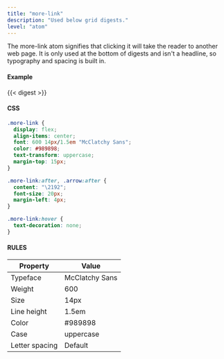 ```yaml
---
title: "more-link"
description: "Used below grid digests."
level: "atom"
---
```


The more-link atom signifies that clicking it will take the reader to another web page. It is only used at the bottom of digests and isn't a headline, so typography and spacing is built in.

#### Example
<div class="example grid">
  {{< digest >}}
</div>

#### CSS
```css
.more-link {
  display: flex;
  align-items: center;
  font: 600 14px/1.5em "McClatchy Sans";
  color: #989898;
  text-transform: uppercase;
  margin-top: 15px;
}

.more-link:after, .arrow:after {
  content: "\2192";
  font-size: 20px;
  margin-left: 4px;
}

.more-link:hover {
  text-decoration: none;
}
```

#### RULES

Property | Value
--- | ---
Typeface | McClatchy Sans
Weight | 600
Size | 14px
Line height | 1.5em
Color | #989898
Case | uppercase
Letter spacing | Default
